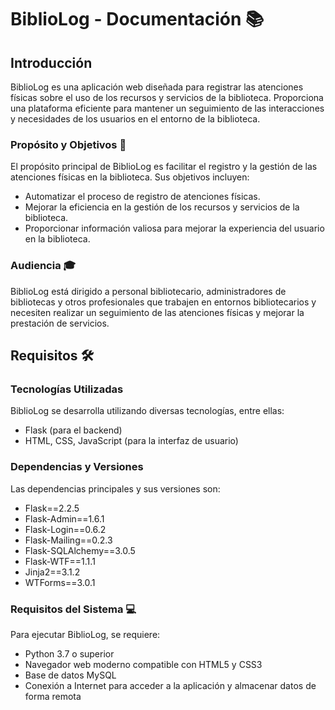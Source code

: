 # BiblioLog - Documentación 📚

## Introducción

BiblioLog es una aplicación web diseñada para registrar las atenciones físicas sobre el uso de los recursos y servicios de la biblioteca. Proporciona una plataforma eficiente para mantener un seguimiento de las interacciones y necesidades de los usuarios en el entorno de la biblioteca.

### Propósito y Objetivos 🎯

El propósito principal de BiblioLog es facilitar el registro y la gestión de las atenciones físicas en la biblioteca. Sus objetivos incluyen:
- Automatizar el proceso de registro de atenciones físicas.
- Mejorar la eficiencia en la gestión de los recursos y servicios de la biblioteca.
- Proporcionar información valiosa para mejorar la experiencia del usuario en la biblioteca.

### Audiencia 🎓

BiblioLog está dirigido a personal bibliotecario, administradores de bibliotecas y otros profesionales que trabajen en entornos bibliotecarios y necesiten realizar un seguimiento de las atenciones físicas y mejorar la prestación de servicios.

## Requisitos 🛠️
### Tecnologías Utilizadas

BiblioLog se desarrolla utilizando diversas tecnologías, entre ellas:
- Flask (para el backend)
- HTML, CSS, JavaScript (para la interfaz de usuario)

### Dependencias y Versiones

Las dependencias principales y sus versiones son:
- Flask==2.2.5 
- Flask-Admin==1.6.1
- Flask-Login==0.6.2
- Flask-Mailing==0.2.3
- Flask-SQLAlchemy==3.0.5
- Flask-WTF==1.1.1
- Jinja2==3.1.2
- WTForms==3.0.1

### Requisitos del Sistema 💻

Para ejecutar BiblioLog, se requiere:
- Python 3.7 o superior
- Navegador web moderno compatible con HTML5 y CSS3
- Base de datos MySQL
- Conexión a Internet para acceder a la aplicación y almacenar datos de forma remota
